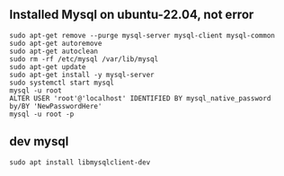 ## Installed Mysql on ubuntu-22.04, not error
```
sudo apt-get remove --purge mysql-server mysql-client mysql-common
sudo apt-get autoremove
sudo apt-get autoclean
sudo rm -rf /etc/mysql /var/lib/mysql
sudo apt-get update
sudo apt-get install -y mysql-server
sudo systemctl start mysql
mysql -u root
ALTER USER 'root'@'localhost' IDENTIFIED BY mysql_native_password by/BY 'NewPasswordHere'
mysql -u root -p
```
## dev mysql
```
sudo apt install libmysqlclient-dev
```

